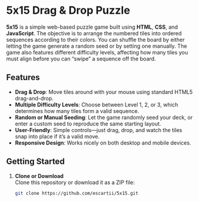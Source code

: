 # 5x15 Drag & Drop Puzzle

**5x15** is a simple web-based puzzle game built using **HTML**, **CSS**, and **JavaScript**. The objective is to arrange the numbered tiles into ordered sequences according to their colors. You can shuffle the board by either letting the game generate a random seed or by setting one manually. The game also features different difficulty levels, affecting how many tiles you must align before you can “swipe” a sequence off the board.

## Features

- **Drag & Drop**: Move tiles around with your mouse using standard HTML5 drag-and-drop.
- **Multiple Difficulty Levels**: Choose between Level 1, 2, or 3, which determines how many tiles form a valid sequence.
- **Random or Manual Seeding**: Let the game randomly seed your deck, or enter a custom seed to reproduce the same starting layout.
- **User-Friendly**: Simple controls—just drag, drop, and watch the tiles snap into place if it’s a valid move.
- **Responsive Design**: Works nicely on both desktop and mobile devices.

## Getting Started

1. **Clone or Download**  
   Clone this repository or download it as a ZIP file:
   ```bash
   git clone https://github.com/escartii/5x15.git
